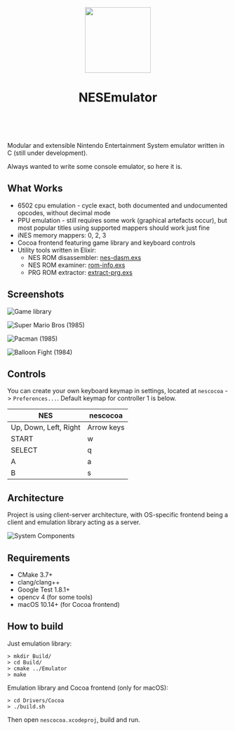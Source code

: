 
<div align="center">
  <img src="./Output/logo.png" width="150">
  <h1>NESEmulator</h1>
  <br>
  <br>
  <br>
</div>

Modular and extensible Nintendo Entertainment System emulator written in C (still under development).

Always wanted to write some console emulator, so here it is.

## What Works
- 6502 cpu emulation - cycle exact, both documented and undocumented opcodes, without decimal mode
- PPU emulation - still requires some work (graphical artefacts occur), but most popular titles using supported mappers should work just fine
- iNES memory mappers: 0, 2, 3
- Cocoa frontend featuring game library and keyboard controls
- Utility tools written in Elixir:  
  - NES ROM disassembler: [nes-dasm.exs](./Disassembler/nes-dasm.exs)
  - NES ROM examiner: [rom-info.exs](./Disassembler/rom-info.exs)
  - PRG ROM extractor: [extract-prg.exs](./Disassembler/extract-prg.exs)

## Screenshots

![Game library](./Output/app_library.png)

![Super Mario Bros (1985)](./Output/app_mario.png)

![Pacman (1985)](./Output/app_pacman.png)

![Balloon Fight (1984)](./Output/app_balloon_fight.png)

## Controls

You can create your own keyboard keymap in settings, located at `nescocoa` -> `Preferences...`. Default keymap for controller 1 is below.

| NES                   | nescocoa   |
| -                     | -          |
| Up, Down, Left, Right | Arrow keys |
| START                 | w          |
| SELECT                | q          |
| A                     | a          |
| B                     | s          |

## Architecture

Project is using client-server architecture, with OS-specific frontend being a client and emulation library acting as a server.

![System Components](./Output/system_components.png)

## Requirements

* CMake 3.7+
* clang/clang++
* Google Test 1.8.1+
* opencv 4 (for some tools)
* macOS 10.14+ (for Cocoa frontend)

## How to build

Just emulation library:
```
> mkdir Build/
> cd Build/
> cmake ../Emulator
> make
```

Emulation library and Cocoa frontend (only for macOS):
```
> cd Drivers/Cocoa
> ./build.sh
```
Then open `nescocoa.xcodeproj`, build and run.
